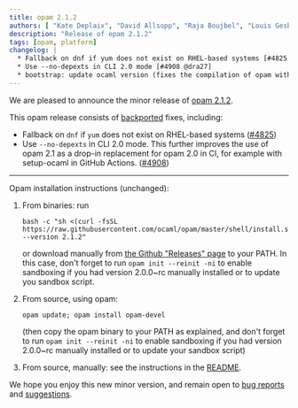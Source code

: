 ```yaml
---
title: opam 2.1.2
authors: [ "Kate Deplaix", "David Allsopp", "Raja Boujbel", "Louis Gesbert"]
description: "Release of opam 2.1.2"
tags: [opam, platform]
changelog: |
  * Fallback on dnf if yum does not exist on RHEL-based systems [#4825 @kit-ty-kate]
  * Use --no-depexts in CLI 2.0 mode [#4908 @dra27]
  * bootstrap: update ocaml version (fixes the compilation of opam with mingw) [#4927 @kit-ty-kate]
---
```


We are pleased to announce the minor release of [opam 2.1.2](https://github.com/ocaml/opam/releases/tag/2.1.2).

This opam release consists of [backported](https://github.com/ocaml/opam/issues/4920) fixes, including:

* Fallback on `dnf` if `yum` does not exist on RHEL-based systems ([#4825](https://github.com/ocaml/opam/pull/4825))
* Use `--no-depexts` in CLI 2.0 mode. This further improves the use of opam 2.1 as a drop-in replacement for opam 2.0 in CI, for example with setup-ocaml in GitHub Actions. ([#4908](https://github.com/ocaml/opam/pull/4908))

---

Opam installation instructions (unchanged):

1. From binaries: run

    ```
    bash -c "sh <(curl -fsSL https://raw.githubusercontent.com/ocaml/opam/master/shell/install.sh) --version 2.1.2"
    ```

    or download manually from [the Github "Releases" page](https://github.com/ocaml/opam/releases/tag/2.1.2) to your PATH. In this case, don't forget to run `opam init --reinit -ni` to enable sandboxing if you had version 2.0.0~rc manually installed or to update you sandbox script.

2. From source, using opam:

    ```
    opam update; opam install opam-devel
    ```

   (then copy the opam binary to your PATH as explained, and don't forget to run `opam init --reinit -ni` to enable sandboxing if you had version 2.0.0~rc manually installed or to update your sandbox script)

3. From source, manually: see the instructions in the [README](https://github.com/ocaml/opam/tree/2.1.2#compiling-this-repo).

We hope you enjoy this new minor version, and remain open to [bug reports](https://github.com/ocaml/opam/issues) and [suggestions](https://github.com/ocaml/opam/issues).
